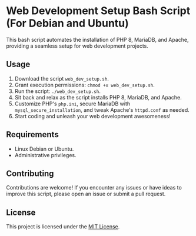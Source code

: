 # Web Development Setup Bash Script (For Debian and Ubuntu)

This bash script automates the installation of PHP 8, MariaDB, and Apache, providing a seamless setup for web development projects.

## Usage

1. Download the script `web_dev_setup.sh`.
2. Grant execution permissions: `chmod +x web_dev_setup.sh`.
3. Run the script: `./web_dev_setup.sh`.
4. Sit back and relax as the script installs PHP 8, MariaDB, and Apache.
5. Customize PHP's `php.ini`, secure MariaDB with `mysql_secure_installation`, and tweak Apache's `httpd.conf` as needed.
6. Start coding and unleash your web development awesomeness!

## Requirements

- Linux Debian or Ubuntu.
- Administrative privileges.

## Contributing

Contributions are welcome! If you encounter any issues or have ideas to improve this script, please open an issue or submit a pull request.

## License

This project is licensed under the [MIT License](LICENSE).

